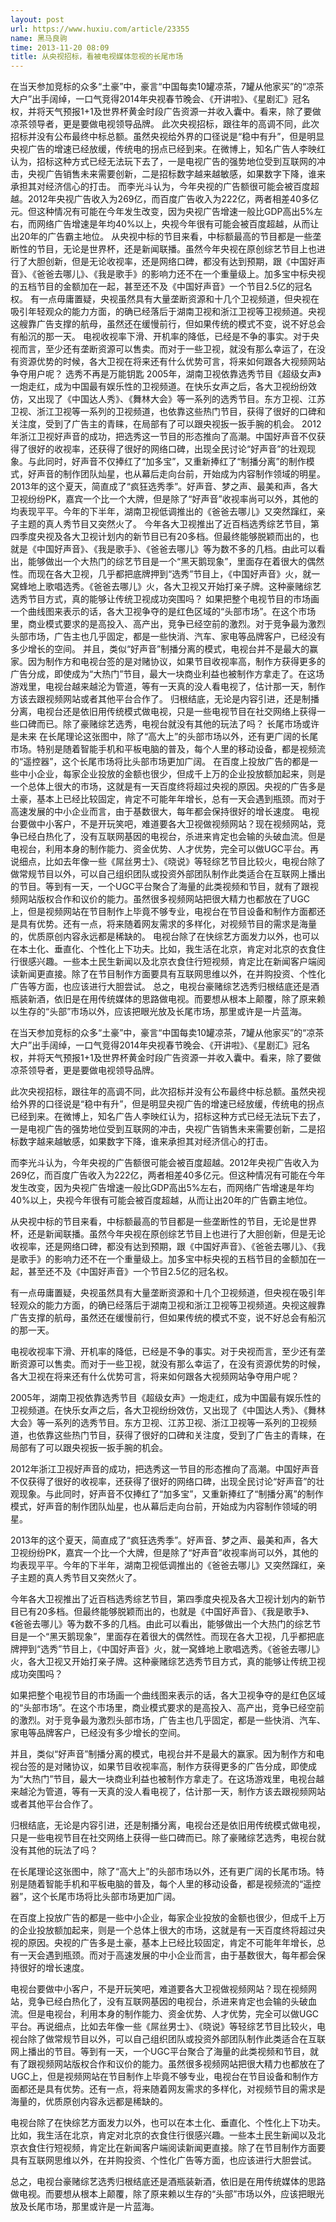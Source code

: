 ```yaml
---
layout: post
url: https://www.huxiu.com/article/23355
name: 黑马良驹
time: 2013-11-20 08:09
title: 从央视招标，看被电视媒体忽视的长尾市场
---
```

在当天参加竞标的众多“土豪”中，豪言“中国每卖10罐凉茶，7罐从他家买”的“凉茶大户”出手阔绰，一口气竞得2014年央视春节晚会、《开讲啦》、《星剧汇》冠名权，并将天气预报1+1及世界杯黄金时段广告资源一并收入囊中。看来，除了要做凉茶领导者，更是要做电视领导品牌。 此次央视招标，跟往年的高调不同，此次招标并没有公布最终中标总额。虽然央视给外界的口径说是“稳中有升”，但是明显央视广告的增速已经放缓，传统电的拐点已经到来。在微博上，知名广告人李映红认为，招标这种方式已经无法玩下去了，一是电视广告的强势地位受到互联网的冲击，央视广告销售未来需要创新，二是招标数字越来越敏感，如果数字下降，谁来承担其对经济信心的打击。 而李光斗认为，今年央视的广告额很可能会被百度超越。2012年央视广告收入为269亿，而百度广告收入为222亿，两者相差40多亿元。但这种情况有可能在今年发生改变，因为央视广告增速一般比GDP高出5%左右，而网络广告增速是年均40%以上，央视今年很有可能会被百度超越，从而让出20年的广告霸主地位。 从央视中标的节目来看，中标额最高的节目都是一些垄断性的节目，无论是世界杯，还是新闻联播。虽然今年央视在原创综艺节目上也进行了大胆创新，但是无论收视率，还是网络口碑，都没有达到预期，跟《中国好声音》、《爸爸去哪儿》、《我是歌手》的影响力还不在一个重量级上。加多宝中标央视的五档节目的金额加在一起，甚至还不及《中国好声音》一个节目2.5亿的冠名权。 有一点毋庸置疑，央视虽然具有大量垄断资源和十几个卫视频道，但央视在吸引年轻观众的能力方面，的确已经落后于湖南卫视和浙江卫视等卫视频道。央视这艘靠广告支撑的航母，虽然还在缓慢前行，但如果传统的模式不变，说不好总会有船沉的那一天。 电视收视率下滑、开机率的降低，已经是不争的事实。对于央视而言，至少还有垄断资源可以售卖。而对于一些卫视，就没有那么幸运了，在没有资源优势的时候，各大卫视在将来还有什么优势可言，将来如何跟各大视频网站争夺用户呢？ 选秀不再是万能钥匙 2005年，湖南卫视依靠选秀节目《超级女声》一炮走红，成为中国最有娱乐性的卫视频道。在快乐女声之后，各大卫视纷纷效仿，又出现了《中国达人秀》、《舞林大会》等一系列的选秀节目。东方卫视、江苏卫视、浙江卫视等一系列的卫视频道，也依靠这些热门节目，获得了很好的口碑和关注度，受到了广告主的青睐，在局部有了可以跟央视扳一扳手腕的机会。 2012年浙江卫视好声音的成功，把选秀这一节目的形态推向了高潮。中国好声音不仅获得了很好的收视率，还获得了很好的网络口碑，出现全民讨论“好声音”的壮观现象。与此同时，好声音不仅捧红了“加多宝”，又重新捧红了“制播分离”的制作模式，好声音的制作团队灿星，也从幕后走向台前，开始成为内容制作领域的明星。 2013年的这个夏天，简直成了“疯狂选秀季”。好声音、梦之声、最美和声，各大卫视纷纷PK，嘉宾一个比一个大牌，但是除了“好声音”收视率尚可以外，其他的均表现平平。今年的下半年，湖南卫视低调推出的《爸爸去哪儿》又突然蹿红，亲子主题的真人秀节目又突然火了。 今年各大卫视推出了近百档选秀综艺节目，第四季度央视及各大卫视计划内的新节目已有20多档。但最终能够脱颖而出的，也就是《中国好声音》、《我是歌手》、《爸爸去哪儿》等为数不多的几档。由此可以看出，能够做出一个大热门的综艺节目是一个“黑天鹅现象”，里面存在着很大的偶然性。而现在各大卫视，几乎都把底牌押到“选秀”节目上，《中国好声音》火，就一窝蜂地上歌唱选秀。《爸爸去哪儿》火，各大卫视又开始打亲子牌。这种豪赌综艺选秀节目方式，真的能够让传统卫视成功突围吗？ 如果把整个电视节目的市场画一个曲线图来表示的话，各大卫视争夺的是红色区域的“头部市场”。在这个市场里，商业模式要求的是高投入、高产出，竞争已经空前的激烈。对于竞争最为激烈头部市场，广告主也几乎固定，都是一些快消、汽车、家电等品牌客户，已经没有多少增长的空间。 并且，类似“好声音”制播分离的模式，电视台并不是最大的赢家。因为制作方和电视台签的是对赌协议，如果节目收视率高，制作方获得更多的广告分成，即使成为“大热门”节目，最大一块商业利益也被制作方拿走了。在这场游戏里，电视台越来越沦为管道，等有一天真的没人看电视了，估计那一天，制作方该去跟视频网站或者其他平台合作了。 归根结底，无论是内容引进，还是制播分离，电视台还是依旧用传统模式做电视，只是一些电视节目在社交网络上获得一些口碑而已。除了豪赌综艺选秀，电视台就没有其他的玩法了吗？ 长尾市场或许是未来 在长尾理论这张图中，除了“高大上”的头部市场以外，还有更广阔的长尾市场。特别是随着智能手机和平板电脑的普及，每个人里的移动设备，都是视频流的“遥控器”，这个长尾市场将比头部市场更加广阔。 在百度上投放广告的都是一些中小企业，每家企业投放的金额也很少，但成千上万的企业投放额加起来，则是一个总体上很大的市场，这就是有一天百度终将超过央视的原因。央视的广告多是土豪，基本上已经比较固定，肯定不可能年年增长，总有一天会遇到瓶颈。而对于高速发展的中小企业而言，由于基数很大，每年都会保持很好的增长速度。 电视台要做中小客户，不是开玩笑吧，难道要各大卫视做视频网站？现在视频网站，竞争已经白热化了，没有互联网基因的电视台，杀进来肯定也会输的头破血流。但是电视台，利用本身的制作能力、资金优势、人才优势，完全可以做UGC平台。再说细点，比如去年像一些《屌丝男士》、《晓说》等轻综艺节目比较火，电视台除了做常规节目以外，可以自己组织团队或投资外部团队制作此类适合在互联网上播出的节目。等到有一天，一个UGC平台聚合了海量的此类视频和节目，就有了跟视频网站版权合作和议价的能力。虽然很多视频网站把很大精力也都放在了UGC上，但是视频网站在节目制作上毕竟不够专业，电视台在节目设备和制作方面都还是具有优势。还有一点，将来随着网友需求的多样化，对视频节目的需求是海量的，优质原创内容永远都是稀缺的。 电视台除了在快综艺方面发力以外，也可以在本土化、垂直化、个性化上下功夫。比如，我生活在北京，肯定对北京的衣食住行很感兴趣。一些本土民生新闻以及北京衣食住行短视频，肯定比在新闻客户端阅读新闻更直接。除了在节目制作方面要具有互联网思维以外，在并购投资、个性化广告等方面，也应该进行大胆尝试。 总之，电视台豪赌综艺选秀归根结底还是酒瓶装新酒，依旧是在用传统媒体的思路做电视。而要想从根本上颠覆，除了原来赖以生存的“头部”市场以外，应该把眼光放及长尾市场，那里或许是一片蓝海。

在当天参加竞标的众多“土豪”中，豪言“中国每卖10罐凉茶，7罐从他家买”的“凉茶大户”出手阔绰，一口气竞得2014年央视春节晚会、《开讲啦》、《星剧汇》冠名权，并将天气预报1+1及世界杯黄金时段广告资源一并收入囊中。看来，除了要做凉茶领导者，更是要做电视领导品牌。

此次央视招标，跟往年的高调不同，此次招标并没有公布最终中标总额。虽然央视给外界的口径说是“稳中有升”，但是明显央视广告的增速已经放缓，传统电的拐点已经到来。在微博上，知名广告人李映红认为，招标这种方式已经无法玩下去了，一是电视广告的强势地位受到互联网的冲击，央视广告销售未来需要创新，二是招标数字越来越敏感，如果数字下降，谁来承担其对经济信心的打击。

而李光斗认为，今年央视的广告额很可能会被百度超越。2012年央视广告收入为269亿，而百度广告收入为222亿，两者相差40多亿元。但这种情况有可能在今年发生改变，因为央视广告增速一般比GDP高出5%左右，而网络广告增速是年均40%以上，央视今年很有可能会被百度超越，从而让出20年的广告霸主地位。

从央视中标的节目来看，中标额最高的节目都是一些垄断性的节目，无论是世界杯，还是新闻联播。虽然今年央视在原创综艺节目上也进行了大胆创新，但是无论收视率，还是网络口碑，都没有达到预期，跟《中国好声音》、《爸爸去哪儿》、《我是歌手》的影响力还不在一个重量级上。加多宝中标央视的五档节目的金额加在一起，甚至还不及《中国好声音》一个节目2.5亿的冠名权。

有一点毋庸置疑，央视虽然具有大量垄断资源和十几个卫视频道，但央视在吸引年轻观众的能力方面，的确已经落后于湖南卫视和浙江卫视等卫视频道。央视这艘靠广告支撑的航母，虽然还在缓慢前行，但如果传统的模式不变，说不好总会有船沉的那一天。

电视收视率下滑、开机率的降低，已经是不争的事实。对于央视而言，至少还有垄断资源可以售卖。而对于一些卫视，就没有那么幸运了，在没有资源优势的时候，各大卫视在将来还有什么优势可言，将来如何跟各大视频网站争夺用户呢？

2005年，湖南卫视依靠选秀节目《超级女声》一炮走红，成为中国最有娱乐性的卫视频道。在快乐女声之后，各大卫视纷纷效仿，又出现了《中国达人秀》、《舞林大会》等一系列的选秀节目。东方卫视、江苏卫视、浙江卫视等一系列的卫视频道，也依靠这些热门节目，获得了很好的口碑和关注度，受到了广告主的青睐，在局部有了可以跟央视扳一扳手腕的机会。

2012年浙江卫视好声音的成功，把选秀这一节目的形态推向了高潮。中国好声音不仅获得了很好的收视率，还获得了很好的网络口碑，出现全民讨论“好声音”的壮观现象。与此同时，好声音不仅捧红了“加多宝”，又重新捧红了“制播分离”的制作模式，好声音的制作团队灿星，也从幕后走向台前，开始成为内容制作领域的明星。

2013年的这个夏天，简直成了“疯狂选秀季”。好声音、梦之声、最美和声，各大卫视纷纷PK，嘉宾一个比一个大牌，但是除了“好声音”收视率尚可以外，其他的均表现平平。今年的下半年，湖南卫视低调推出的《爸爸去哪儿》又突然蹿红，亲子主题的真人秀节目又突然火了。

今年各大卫视推出了近百档选秀综艺节目，第四季度央视及各大卫视计划内的新节目已有20多档。但最终能够脱颖而出的，也就是《中国好声音》、《我是歌手》、《爸爸去哪儿》等为数不多的几档。由此可以看出，能够做出一个大热门的综艺节目是一个“黑天鹅现象”，里面存在着很大的偶然性。而现在各大卫视，几乎都把底牌押到“选秀”节目上，《中国好声音》火，就一窝蜂地上歌唱选秀。《爸爸去哪儿》火，各大卫视又开始打亲子牌。这种豪赌综艺选秀节目方式，真的能够让传统卫视成功突围吗？

如果把整个电视节目的市场画一个曲线图来表示的话，各大卫视争夺的是红色区域的“头部市场”。在这个市场里，商业模式要求的是高投入、高产出，竞争已经空前的激烈。对于竞争最为激烈头部市场，广告主也几乎固定，都是一些快消、汽车、家电等品牌客户，已经没有多少增长的空间。

并且，类似“好声音”制播分离的模式，电视台并不是最大的赢家。因为制作方和电视台签的是对赌协议，如果节目收视率高，制作方获得更多的广告分成，即使成为“大热门”节目，最大一块商业利益也被制作方拿走了。在这场游戏里，电视台越来越沦为管道，等有一天真的没人看电视了，估计那一天，制作方该去跟视频网站或者其他平台合作了。

归根结底，无论是内容引进，还是制播分离，电视台还是依旧用传统模式做电视，只是一些电视节目在社交网络上获得一些口碑而已。除了豪赌综艺选秀，电视台就没有其他的玩法了吗？

在长尾理论这张图中，除了“高大上”的头部市场以外，还有更广阔的长尾市场。特别是随着智能手机和平板电脑的普及，每个人里的移动设备，都是视频流的“遥控器”，这个长尾市场将比头部市场更加广阔。

在百度上投放广告的都是一些中小企业，每家企业投放的金额也很少，但成千上万的企业投放额加起来，则是一个总体上很大的市场，这就是有一天百度终将超过央视的原因。央视的广告多是土豪，基本上已经比较固定，肯定不可能年年增长，总有一天会遇到瓶颈。而对于高速发展的中小企业而言，由于基数很大，每年都会保持很好的增长速度。

电视台要做中小客户，不是开玩笑吧，难道要各大卫视做视频网站？现在视频网站，竞争已经白热化了，没有互联网基因的电视台，杀进来肯定也会输的头破血流。但是电视台，利用本身的制作能力、资金优势、人才优势，完全可以做UGC平台。再说细点，比如去年像一些《屌丝男士》、《晓说》等轻综艺节目比较火，电视台除了做常规节目以外，可以自己组织团队或投资外部团队制作此类适合在互联网上播出的节目。等到有一天，一个UGC平台聚合了海量的此类视频和节目，就有了跟视频网站版权合作和议价的能力。虽然很多视频网站把很大精力也都放在了UGC上，但是视频网站在节目制作上毕竟不够专业，电视台在节目设备和制作方面都还是具有优势。还有一点，将来随着网友需求的多样化，对视频节目的需求是海量的，优质原创内容永远都是稀缺的。

电视台除了在快综艺方面发力以外，也可以在本土化、垂直化、个性化上下功夫。比如，我生活在北京，肯定对北京的衣食住行很感兴趣。一些本土民生新闻以及北京衣食住行短视频，肯定比在新闻客户端阅读新闻更直接。除了在节目制作方面要具有互联网思维以外，在并购投资、个性化广告等方面，也应该进行大胆尝试。

总之，电视台豪赌综艺选秀归根结底还是酒瓶装新酒，依旧是在用传统媒体的思路做电视。而要想从根本上颠覆，除了原来赖以生存的“头部”市场以外，应该把眼光放及长尾市场，那里或许是一片蓝海。

